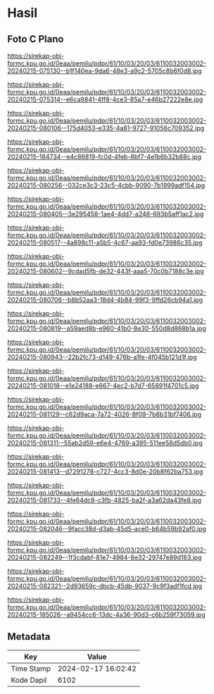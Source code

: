 # Hasil

## Foto C Plano

https://sirekap-obj-formc.kpu.go.id/0eaa/pemilu/pdpr/61/10/03/20/03/6110032003002-20240215-075130--b1f140ea-9da6-48e3-a9c2-5705c8b6f0d8.jpg

https://sirekap-obj-formc.kpu.go.id/0eaa/pemilu/pdpr/61/10/03/20/03/6110032003002-20240215-075314--e6ca9841-4ff8-4ce3-85a7-e46b27222e8e.jpg

https://sirekap-obj-formc.kpu.go.id/0eaa/pemilu/pdpr/61/10/03/20/03/6110032003002-20240215-080106--175d4053-e335-4a81-9727-91056c709352.jpg

https://sirekap-obj-formc.kpu.go.id/0eaa/pemilu/pdpr/61/10/03/20/03/6110032003002-20240215-184734--e4c86819-fc0d-4feb-8bf7-4e1b6b32b88c.jpg

https://sirekap-obj-formc.kpu.go.id/0eaa/pemilu/pdpr/61/10/03/20/03/6110032003002-20240215-080256--032ce3c3-23c5-4cbb-9090-7b1999adf154.jpg

https://sirekap-obj-formc.kpu.go.id/0eaa/pemilu/pdpr/61/10/03/20/03/6110032003002-20240215-080405--3e295458-1ae4-4dd7-a248-693b5aff1ac2.jpg

https://sirekap-obj-formc.kpu.go.id/0eaa/pemilu/pdpr/61/10/03/20/03/6110032003002-20240215-080517--4a898c11-a5b5-4c67-aa93-fd0e73986c35.jpg

https://sirekap-obj-formc.kpu.go.id/0eaa/pemilu/pdpr/61/10/03/20/03/6110032003002-20240215-080602--9cdad5fb-de32-443f-aaa5-70c0b7188c3e.jpg

https://sirekap-obj-formc.kpu.go.id/0eaa/pemilu/pdpr/61/10/03/20/03/6110032003002-20240215-080706--b8b52aa3-18d4-4b84-99f3-9ffd26cb94a1.jpg

https://sirekap-obj-formc.kpu.go.id/0eaa/pemilu/pdpr/61/10/03/20/03/6110032003002-20240215-080819--a59aed8b-e960-41b0-8e30-550d8d868b1a.jpg

https://sirekap-obj-formc.kpu.go.id/0eaa/pemilu/pdpr/61/10/03/20/03/6110032003002-20240215-080943--22b2fc73-d149-476b-a1fe-4f045b121d1f.jpg

https://sirekap-obj-formc.kpu.go.id/0eaa/pemilu/pdpr/61/10/03/20/03/6110032003002-20240215-081018--e1e24188-e667-4ec2-b7d7-65891f4701c5.jpg

https://sirekap-obj-formc.kpu.go.id/0eaa/pemilu/pdpr/61/10/03/20/03/6110032003002-20240215-081129--c62d9aca-7a72-4026-8f09-7b8b31bf7406.jpg

https://sirekap-obj-formc.kpu.go.id/0eaa/pemilu/pdpr/61/10/03/20/03/6110032003002-20240215-081311--55ab2d59-e6e4-4769-a395-511ee58d5db0.jpg

https://sirekap-obj-formc.kpu.go.id/0eaa/pemilu/pdpr/61/10/03/20/03/6110032003002-20240215-081413--d7291278-c727-4cc3-8d0e-20b8f62ba753.jpg

https://sirekap-obj-formc.kpu.go.id/0eaa/pemilu/pdpr/61/10/03/20/03/6110032003002-20240215-081733--4fe64dc8-c3fb-4825-ba2f-a3a62da43fe8.jpg

https://sirekap-obj-formc.kpu.go.id/0eaa/pemilu/pdpr/61/10/03/20/03/6110032003002-20240215-082046--9facc38d-d3ab-45d5-ace0-b64b59b92af0.jpg

https://sirekap-obj-formc.kpu.go.id/0eaa/pemilu/pdpr/61/10/03/20/03/6110032003002-20240215-082249--1f3cdabf-81e7-4984-8e32-29747e89d163.jpg

https://sirekap-obj-formc.kpu.go.id/0eaa/pemilu/pdpr/61/10/03/20/03/6110032003002-20240215-082321--2d93659c-dbcb-45db-9037-9c9f3adf1fcd.jpg

https://sirekap-obj-formc.kpu.go.id/0eaa/pemilu/pdpr/61/10/03/20/03/6110032003002-20240215-185026--a9454cc6-13dc-4a36-90d3-c6b259f73059.jpg


## Metadata

| Key        | Value               |
| ---------- | ------------------- |
| Time Stamp | 2024-02-17 16:02:42 |
| Kode Dapil | 6102                |



